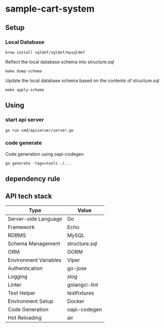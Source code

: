 # sample-cart-system

## Setup
### Local Database

```
brew install sqldef/sqldef/mysqldef
```

Reflect the local database schema into structure.sql
```
make dump-schema
```

Update the local database schema based on the contents of structure.sql
```
make apply-schema
```

## Using
### start api server

```
go run cmd/apiserver/server.go
```

### code generate
Code generation using oapi-codegen
```
go generate -tags=tools ./...
```

## dependency rule

## API tech stack
| Type                 | Value          |
|----------------------|----------------|
| Server-side Language | Go             |
| Framework            | Echo           |
| RDBMS                | MySQL          |
| Schema Management    | structure.sql  |
| ORM                  | GORM           |
| Environment Variables| Viper          |
| Authentication       | go-jose        |
| Logging              | slog           |
| Linter               | golangci-lint  |
| Test Helper          | testfixtures   |
| Environment Setup    | Docker         |
| Code Generation      | oapi-codegen   |
| Hot Reloading        | air            |


